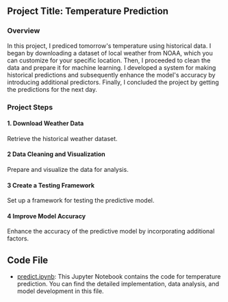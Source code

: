 ## Project Title: Temperature Prediction

### Overview
In this project, I prediced tomorrow's temperature using historical data. I began by downloading a dataset of local weather from NOAA, which you can customize for your specific location. Then, I proceeded to clean the data and prepare it for machine learning. I developed a system for making historical predictions and subsequently enhance the model's accuracy by introducing additional predictors. Finally, I concluded the project by getting the predictions for the next day.

### Project Steps
#### 1. Download Weather Data
  Retrieve the historical weather dataset.
#### 2 Data Cleaning and Visualization
  Prepare and visualize the data for analysis.
#### 3 Create a Testing Framework
  Set up a framework for testing the predictive model.
#### 4 Improve Model Accuracy
  Enhance the accuracy of the predictive model by incorporating additional factors.


  ## Code File

- [predict.ipynb](predict.ipynb): This Jupyter Notebook contains the code for temperature prediction. You can find the detailed implementation, data analysis, and model development in this file.
